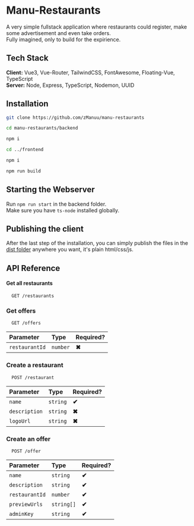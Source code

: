 # Manu-Restaurants

A very simple fullstack application where restaurants could register, make some advertisement and even take orders.  
Fully imagined, only to build for the expirience.

## Tech Stack

**Client:** Vue3, Vue-Router, TailwindCSS, FontAwesome, Floating-Vue, TypeScript  
**Server:** Node, Express, TypeScript, Nodemon, UUID

## Installation

```bash
git clone https://github.com/zManuu/manu-restaurants
```  
```bash
cd manu-restaurants/backend
```  
```bash
npm i
```  
```bash
cd ../frontend
```  
```bash
npm i
```  
```bash
npm run build
```  

## Starting the Webserver

Run `npm run start` in the backend folder.  
Make sure you have `ts-node` installed globally.

## Publishing the client

After the last step of the installation, you can simply publish the files in the [dist folder](frontend/dist) anywhere you want, it's plain html/css/js.

## API Reference

#### Get all restaurants

```http
  GET /restaurants
```

### Get offers

```http
  GET /offers
```

| Parameter | Type     | Required?                |
| :-------- | :------- | :------------------------- |
| `restaurantId` | `number` | **✖** |

### Create a restaurant

```http
  POST /restaurant
```

| Parameter | Type     | Required?                |
| :-------- | :------- | :------------------------- |
| `name` | `string` | **✔** |
| `description` | `string` | **✖** |
| `logoUrl` | `string` | **✖** |

### Create an offer

```http
  POST /offer
```

| Parameter | Type     | Required?                |
| :-------- | :------- | :------------------------- |
| `name` | `string` | **✔** |
| `description` | `string` | **✔** |
| `restaurantId` | `number` | **✔** |
| `previewUrls` | `string[]` | **✔** |
| `adminKey` | `string` | **✔** |
